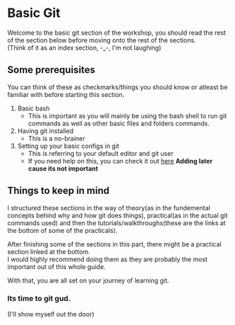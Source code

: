 # Basic Git

Welcome to the basic git section of the workshop, you should read the rest of the section below before moving onto the rest of the sections.  
(Think of it as an index section, -_-, I'm not laughing)  

## Some prerequisites

You can think of these as checkmarks/things you should know or atleast be familiar with before starting this section.  

1. Basic bash
   * This is important as you will mainly be using the bash shell to run git commands as well as other basic files and folders commands.
2. Having git installed
    * This is a no-brainer
3. Setting up your basic configs in git
    * This is referring to your default editor and git user
    * If you need help on this, you can check it out [here]() **Adding later cause its not important**

## Things to keep in mind  

I structured these sections in the way of theory(as in the fundemental concepts behind why and how git does things), practical(as in the actual git commands used) and then the tutorials/walkthroughs(these are the links at the bottom of some of the practicals).

After finishing some of the sections in this part, there might be a practical section linked at the bottom.  
I would highly recommend doing them as they are probably the most important out of this whole guide.  

With that, you are all set on your journey of learning git.
### Its time to git gud.
(I'll show myself out the door)